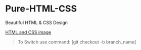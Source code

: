 # Pure-HTML-CSS
Beautiful HTML &amp; CSS Design

[HTML and CSS image]([https://images.wuzzuf-data.net/files/learning_photos/learning_47ecfab97305694550f17b4df65444c8.jpeg](https://images.wuzzuf-data.net/files/learning_photos/learning_47ecfab97305694550f17b4df65444c8.jpeg))

> To Switch use command: [git checkout -b branch_name]
